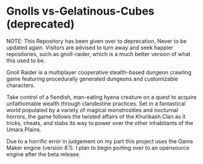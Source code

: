 # Gnolls vs-Gelatinous-Cubes (deprecated)

NOTE: This Repository has been given over to deprecation, Never to be updated again. Visitors are advised to turn away and seek happier repositories, such as gnoll-raider, which is a much better version of what this used to be. 

Gnoll Raider is a multiplayer cooperative stealth-based dungeon crawling game featuring procedurally generated dungeons and customizable characters. 

Take control of a fiendish, man-eating hyena creature on a quest to acquire unfathomable wealth through clandestine practices. Set in a fantastical world populated by a variety of magical monstrosities and nocturnal horrors, the game follows the twisted affairs of the Khurikash Clan as it tricks, cheats, and stabs its way to power over the other inhabitants of the Umara Plains.

Due to a horrific error in judgement on my part this project uses the Game Maker engine (version 8.1). I plan to begin porting over to an opensource engine after the beta release.
